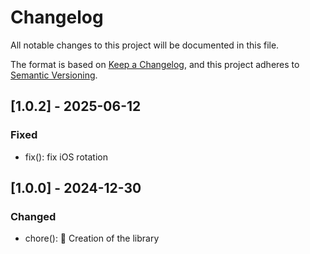 # Changelog
All notable changes to this project will be documented in this file.

The format is based on [Keep a Changelog](https://keepachangelog.com/en/1.0.0/),
and this project adheres to [Semantic Versioning](https://semver.org/spec/v2.0.0.html).

## [1.0.2] - 2025-06-12
### Fixed
- fix(): fix iOS rotation

## [1.0.0] - 2024-12-30
### Changed
- chore(): 🚀 Creation of the library